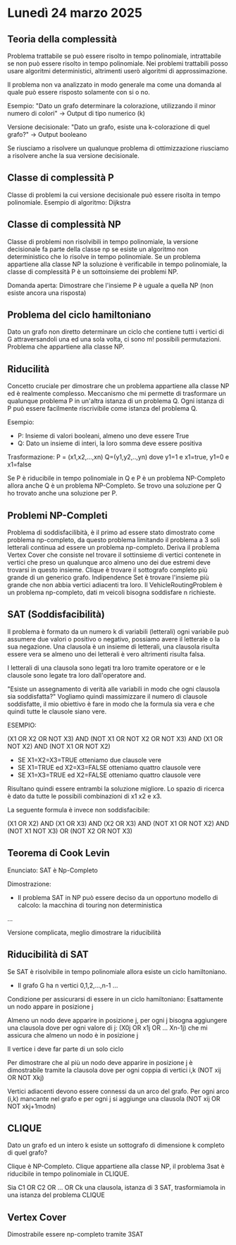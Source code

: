 # Lunedì 24 marzo 2025

## Teoria della complessità

Problema trattabile se può essere risolto in tempo polinomiale, intrattabile se non può essere risolto in tempo polinomiale. Nei problemi trattabili posso usare algoritmi deterministici, altrimenti userò algoritmi di approssimazione.

Il problema non va analizzato in modo generale ma come una domanda al quale può essere risposto solamente con si o no.

Esempio: "Dato un grafo determinare la colorazione, utilizzando il minor numero di colori" -> Output di tipo numerico (k)

Versione decisionale: "Dato un grafo, esiste una k-colorazione di quel grafo?" -> Output booleano

Se riusciamo a risolvere un qualunque problema di ottimizzazione riusciamo a risolvere anche la sua versione decisionale.

## Classe di complessità P

Classe di problemi la cui versione decisionale può essere risolta in tempo polinomiale.
Esempio di algoritmo: Dijkstra

## Classe di complessità NP

Classe di problemi non risolvibili in tempo polinomiale, la versione decisionale fa parte della classe np se esiste un algoritmo non deterministico che lo risolve in tempo polinomiale. Se un problema appartiene alla classe NP la soluzione è verificabile in tempo polinomiale, la classe di complessità P è un sottoinsieme dei problemi NP.

Domanda aperta: Dimostrare che l'insieme P è uguale a quella NP (non esiste ancora una risposta)

## Problema del ciclo hamiltoniano

Dato un grafo non diretto determinare un ciclo che contiene tutti i vertici di G attraversandoli una ed una sola volta, ci sono m! possibili permutazioni. Problema che appartiene alla classe NP.

## Riducilità

Concetto cruciale per dimostrare che un problema appartiene alla classe NP ed è realmente complesso.
Meccanismo che mi permette di trasformare un qualunque problema P in un'altra istanza di un problema Q.
Ogni istanza di P può essere facilmente riscrivibile come istanza del problema Q.

Esempio:

- P: Insieme di valori booleani, almeno uno deve essere True
- Q: Dato un insieme di interi, la loro somma deve essere positiva

Trasformazione: P = (x1,x2,...,xn) Q=(y1,y2,..,yn) dove y1=1 e x1=true, y1=0 e x1=false

Se P è riducibile in tempo polinomiale in Q e P è un problema NP-Completo allora anche Q è un problema NP-Completo.
Se trovo una soluzione per Q ho trovato anche una soluzione per P.

## Problemi NP-Completi

Problema di soddisfacilibità, è il primo ad essere stato dimostrato come problema np-completo, da questo problema limitando il problema a 3 soli letterali continua ad essere un problema np-completo. Deriva il problema Vertex Cover che consiste nel trovare il sottinsieme di vertici contenete in vertici che preso un qualunque arco almeno uno dei due estremi deve trovarsi in questo insieme. Clique è trovare il sottografo completo più grande di un generico grafo. Indipendence Set è trovare l'insieme più grande che non abbia vertici adiacenti tra loro.
Il VehicleRoutingProblem è un problema np-completo, dati m veicoli bisogna soddisfare n richieste.

## SAT (Soddisfacibilità)

Il problema è formato da un numero k di variabili (letterali) ogni variabile può assumere due valori o positivo o negativo, possiamo avere il letterale o la sua negazione. Una clausola è un insieme di letterali, una clausola risulta essere vera se almeno uno dei letterali è vero altrimenti risulta falsa.

I letterali di una clausola sono legati tra loro tramite operatore or e le clausole sono legate tra loro dall'operatore and.

"Esiste un assegnamento di verità alle variabili in modo che ogni clausola sia soddisfatta?" Vogliamo quindi massimizzare il numero di clausole soddisfatte, il mio obiettivo è fare in modo che la formula sia vera e che quindi tutte le clausole siano vere.

ESEMPIO:

(X1 OR X2 OR NOT X3) AND (NOT X1 OR NOT X2 OR NOT X3) AND (X1 OR NOT X2) AND (NOT X1 OR NOT X2)

- SE X1=X2=X3=TRUE otteniamo due clausole vere
- SE X1=TRUE ed X2=X3=FALSE otteniamo quattro clausole vere
- SE X1=X3=TRUE ed X2=FALSE otteniamo quattro clausole vere

Risultano quindi essere entrambi la soluzione migliore. Lo spazio di ricerca è dato da tutte le possibili combinazioni di x1 x2 e x3.

La seguente formula è invece non soddisfacibile:

(X1 OR X2) AND (X1 OR X3) AND (X2 OR X3) AND (NOT X1 OR NOT X2) AND (NOT X1 NOT X3) OR (NOT X2 OR NOT X3)

## Teorema di Cook Levin

Enunciato: SAT è Np-Completo

Dimostrazione:

- Il problema SAT in NP può essere deciso da un opportuno modello di calcolo: la macchina di touring non deterministica

...

Versione complicata, meglio dimostrare la riducibilità

## Riducibilità di SAT

Se SAT è risolvibile in tempo polinomiale allora esiste un ciclo hamiltoniano.

- Il grafo G ha n vertici 0,1,2,...,n-1
  ...

Condizione per assicurarsi di essere in un ciclo hamiltoniano: Esattamente un nodo appare in posizione j

Almeno un nodo deve apparire in posizione j, per ogni j bisogna aggiungere una clausola dove per ogni valore di j: (X0j OR x1j OR ... Xn-1j) che mi assicura che almeno un nodo è in posizione j

Il vertice i deve far parte di un solo ciclo

Per dimostrare che al più un nodo deve apparire in posizione j è dimostrabile tramite la clausola dove per ogni coppia di vertici i,k (NOT xij OR NOT Xkj)

Vertici adiacenti devono essere connessi da un arco del grafo.
Per ogni arco (i,k) mancante nel grafo e per ogni j si aggiunge una clausola (NOT xij OR NOT xkj+1modn)

## CLIQUE

Dato un grafo ed un intero k esiste un sottografo di dimensione k completo di quel grafo?

Clique è NP-Completo. Clique appartiene alla classe NP, il problema 3sat è riducibile in tempo polinomiale in CLIQUE.

Sia C1 OR C2 OR ... OR Ck una clausola, istanza di 3 SAT, trasformiamola in una istanza del problema CLIQUE

## Vertex Cover

Dimostrabile essere np-completo tramite 3SAT
